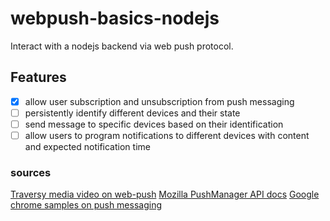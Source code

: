 # webpush-basics-nodejs

Interact with a nodejs backend via web push protocol.

## Features

- [x] allow user subscription and unsubscription from push messaging
- [ ] persistently identify different devices and their state
- [ ] send message to specific devices based on their identification
- [ ] allow users to program notifications to different devices with content and expected notification time

### sources

[Traversy media video on web-push](https://www.youtube.com/watch?v=HlYFW2zaYQM)
[Mozilla PushManager API docs](https://developer.mozilla.org/en-US/docs/Web/API/PushManager/getSubscription)
[Google chrome samples on push messaging](https://github.com/GoogleChrome/samples/blob/gh-pages/push-messaging-and-notifications/main.js)
